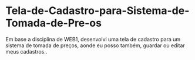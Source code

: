 # Tela-de-Cadastro-para-Sistema-de-Tomada-de-Pre-os
Em base a disciplina de WEB1, desenvolvi uma tela de cadastro para um sistema de tomada de preços, aonde eu posso também, guardar ou editar meus cadastros..
